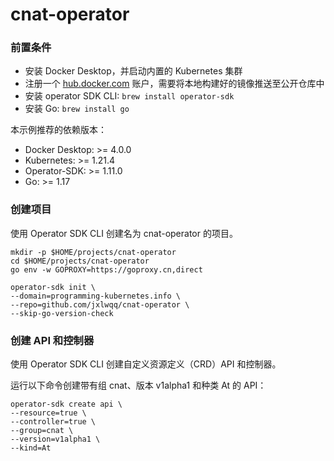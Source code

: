 # cnat-operator

### 前置条件

* 安装 Docker Desktop，并启动内置的 Kubernetes 集群
* 注册一个 [hub.docker.com](https://hub.docker.com/) 账户，需要将本地构建好的镜像推送至公开仓库中
* 安装 operator SDK CLI: `brew install operator-sdk`
* 安装 Go: `brew install go`

本示例推荐的依赖版本：

* Docker Desktop: >= 4.0.0
* Kubernetes: >= 1.21.4
* Operator-SDK: >= 1.11.0
* Go: >= 1.17

### 创建项目

使用 Operator SDK CLI 创建名为 cnat-operator 的项目。

```shell
mkdir -p $HOME/projects/cnat-operator
cd $HOME/projects/cnat-operator
go env -w GOPROXY=https://goproxy.cn,direct

operator-sdk init \
--domain=programming-kubernetes.info \
--repo=github.com/jxlwqq/cnat-operator \
--skip-go-version-check
```


### 创建 API 和控制器

使用 Operator SDK CLI 创建自定义资源定义（CRD）API 和控制器。

运行以下命令创建带有组 cnat、版本 v1alpha1 和种类 At 的 API：

```shell
operator-sdk create api \
--resource=true \
--controller=true \
--group=cnat \
--version=v1alpha1 \
--kind=At
```